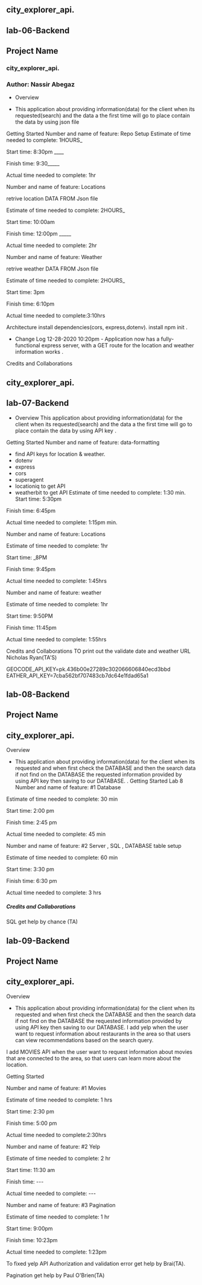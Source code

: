 ## city_explorer_api.
## lab-06-Backend
## Project Name
### city_explorer_api.
### Author: Nassir Abegaz
- Overview 

- This application about providing information(data) for the client when its requested(search) and the data a the first time will go to place contain the data by using json file



Getting Started 
Number and name of feature: 
Repo Setup 
 Estimate of time needed to complete: 1HOURS_

 Start time: 8:30pm ____

 Finish time: 9:30_____

Actual time needed to complete: 1hr

Number and name of feature: Locations 

retrive location DATA FROM Json file
 
Estimate of time needed to complete: 2HOURS_

Start time: 10:00am

Finish time: 12:00pm _____

Actual time needed to complete: 2hr

Number and name of feature: Weather
 
retrive weather DATA FROM Json file 

Estimate of time needed to complete: 2HOURS_

Start time: 3pm

Finish time: 6:10pm

Actual time needed to complete:3:10hrs

Architecture install dependencies(cors, express,dotenv). install npm init .

- Change Log 12-28-2020 10:20pm - Application now has a fully-functional express server, with a GET route for the location and weather information works .

Credits and Collaborations

## city_explorer_api.
## lab-07-Backend
- Overview This application about providing information(data) for the client when its requested(search) and the data a the first time will go to place contain the data by using API key .

Getting Started Number and name of feature: data-formatting

- find API keys for location & weather.
- dotenv
- express
- cors
- superagent
- locationiq to get API
- weatherbit to get API
Estimate of time needed to complete: 1:30 min.
Start time: 5:30pm

Finish time: 6:45pm

Actual time needed to complete: 1:15pm min.

Number and name of feature: Locations

Estimate of time needed to complete: 1hr

Start time: _8PM

Finish time: 9:45pm

Actual time needed to complete: 1:45hrs

Number and name of feature: weather

Estimate of time needed to complete: 1hr

Start time: 9:50PM

Finish time: 11:45pm

Actual time needed to complete: 1:55hrs

Credits and Collaborations TO print out the validate date and weather URL Nicholas Ryan(TA'S)

GEOCODE_API_KEY=pk.436b00e27289c302066606840ecd3bbd EATHER_API_KEY=7cba562bf707483cb7dc64e1fdad65a1

## lab-08-Backend
## Project Name
## city_explorer_api.


Overview
- This application about providing information(data) for the client when its requested and when first check the DATABASE and then the search data if not find on the DATABASE the requested information provided by using API key then saving to our DATABASE. .
Getting Started
Lab 8 Number and name of feature: #1 Database

Estimate of time needed to complete: 30 min

Start time: 2:00 pm

Finish time: 2:45 pm

Actual time needed to complete: 45 min

Number and name of feature: #2 Server , SQL , DATABASE table setup

Estimate of time needed to complete: 60 min

Start time: 3:30 pm

Finish time: 6:30 pm

Actual time needed to complete: 3 hrs

 ##### Credits and Collaborations
 SQL get help by chance (TA)

 ## lab-09-Backend
## Project Name
## city_explorer_api.


Overview
- This application about providing information(data) for the client when its requested and when first check the DATABASE and then the search data if not find on the DATABASE the requested information provided by using API key then saving to our DATABASE. 
 I add yelp when the user want to request information about restaurants in the area so that users can view recommendations based on the search query.

 I add MOVIES API when the user want to request information about movies that are connected to the area, so that users can learn more about the location.

Getting Started

Number and name of feature: #1 Movies

Estimate of time needed to complete: 1 hrs

Start time: 2:30 pm

Finish time: 5:00 pm

Actual time needed to complete:2:30hrs

Number and name of feature: #2 Yelp

Estimate of time needed to complete: 2 hr 

Start time: 11:30 am

Finish time: --- 

Actual time needed to complete: --- 

Number and name of feature: #3 Pagination

Estimate of time needed to complete: 1 hr

Start time: 9:00pm 

Finish time: 10:23pm

Actual time needed to complete: 1:23pm  


To fixed yelp API Authorization and validation error get help by Brai(TA).

 Pagination get help by Paul O'Brien(TA)






